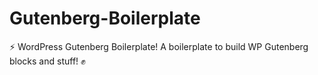 # Gutenberg-Boilerplate
⚡️ WordPress Gutenberg Boilerplate! A boilerplate to build WP Gutenberg blocks and stuff! ✊
